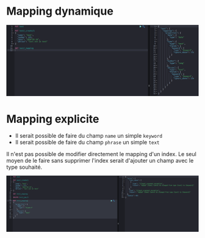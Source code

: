 # Mapping dynamique

![Mapping dynamique](td3-console1.png)

# Mapping explicite

- Il serait possible de faire du champ `name` un simple `keyword`
- Il serait possible de faire du champ `phrase` un simple `text`

Il n'est pas possible de modifier directement le mapping d'un index.
Le seul moyen de le faire sans supprimer l'index serait d'ajouter un champ avec le type souhaité.

![Mapping explicite](td3-console2.png)

